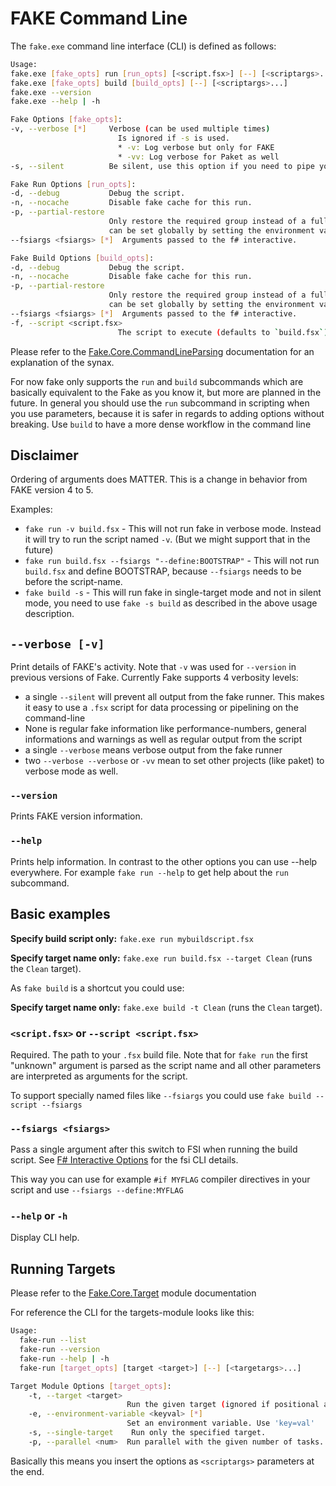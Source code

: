 # FAKE Command Line

The `fake.exe` command line interface (CLI) is defined as follows:
```bash
Usage:
fake.exe [fake_opts] run [run_opts] [<script.fsx>] [--] [<scriptargs>...]
fake.exe [fake_opts] build [build_opts] [--] [<scriptargs>...]
fake.exe --version
fake.exe --help | -h

Fake Options [fake_opts]:
-v, --verbose [*]     Verbose (can be used multiple times)
                        Is ignored if -s is used.
                        * -v: Log verbose but only for FAKE
                        * -vv: Log verbose for Paket as well
-s, --silent          Be silent, use this option if you need to pipe your output into another tool or need some additional processing.

Fake Run Options [run_opts]:
-d, --debug           Debug the script.
-n, --nocache         Disable fake cache for this run.
-p, --partial-restore
                      Only restore the required group instead of a full restore,
                      can be set globally by setting the environment variable FAKE_PARTIAL_RESTORE to true.
--fsiargs <fsiargs> [*]  Arguments passed to the f# interactive.

Fake Build Options [build_opts]:
-d, --debug           Debug the script.
-n, --nocache         Disable fake cache for this run.
-p, --partial-restore
                      Only restore the required group instead of a full restore,
                      can be set globally by setting the environment variable FAKE_PARTIAL_RESTORE to true.
--fsiargs <fsiargs> [*]  Arguments passed to the f# interactive.
-f, --script <script.fsx>
                        The script to execute (defaults to `build.fsx`).
```
Please refer to the [Fake.Core.CommandLineParsing](core-commandlineparsing.html) documentation for an explanation of the synax.

For now fake only supports the `run` and `build` subcommands which are basically equivalent to the Fake as you know it, but more are planned in the future. In general you should use the `run` subcommand in scripting when you use parameters, because it is safer in regards to adding options without breaking. Use `build` to have a more dense workflow in the command line

## Disclaimer

Ordering of arguments does MATTER. This is a change in behavior from FAKE version 4 to 5.

Examples:

- `fake run -v build.fsx` - This will not run fake in verbose mode. Instead it will try to run the script named `-v`. (But we might support that in the future)
- `fake run build.fsx --fsiargs "--define:BOOTSTRAP"` - This will not run `build.fsx` and define BOOTSTRAP, because `--fsiargs` needs to be before the script-name.
- `fake build -s` - This will run fake in single-target mode and not in silent mode, you need to use `fake -s build` as described in the above usage description.

## `--verbose [-v]`

Print details of FAKE's activity. Note that `-v` was used for `--version` in previous versions of Fake.
Currently Fake supports 4 verbosity levels:

- a single `--silent` will prevent all output from the fake runner. This makes it easy to use a `.fsx` script for data processing or pipelining on the command-line
- None is regular fake information like performance-numbers, general informations and warnings as well as regular output from the script
- a single `--verbose` means verbose output from the fake runner
- two `--verbose --verbose` or `-vv` mean to set other projects (like paket) to verbose mode as well.

### `--version`

Prints FAKE version information.

### `--help`

Prints help information. In contrast to the other options you can use --help everywhere.
For example `fake run --help` to get help about the `run` subcommand.

## Basic examples

**Specify build script only:** `fake.exe run mybuildscript.fsx`

**Specify target name only:** `fake.exe run build.fsx --target Clean` (runs the `Clean` target).

As `fake build` is a shortcut you could use:

**Specify target name only:** `fake.exe build -t Clean` (runs the `Clean` target).

### `<script.fsx>` or `--script <script.fsx>`

Required. The path to your `.fsx` build file. Note that for `fake run` the first "unknown" argument is parsed as the script name and all other parameters are interpreted as arguments for the script.

To support specially named files like `--fsiargs` you could use `fake build --script --fsiargs`

### `--fsiargs <fsiargs>`

Pass a single argument after this switch to FSI when running the build script.  See [F# Interactive Options](http://msdn.microsoft.com/en-us/library/dd233172.aspx) for the fsi CLI details.

This way you can use for example `#if MYFLAG` compiler directives in your script and use `--fsiargs --define:MYFLAG`

### `--help` or `-h`

Display CLI help.

## Running Targets

Please refer to the [Fake.Core.Target](core-targets.html) module documentation

For reference the CLI for the targets-module looks like this:

```bash
Usage:
  fake-run --list
  fake-run --version
  fake-run --help | -h
  fake-run [target_opts] [target <target>] [--] [<targetargs>...]

Target Module Options [target_opts]:
    -t, --target <target>
                          Run the given target (ignored if positional argument 'target' is given)
    -e, --environment-variable <keyval> [*]
                          Set an environment variable. Use 'key=val'
    -s, --single-target    Run only the specified target.
    -p, --parallel <num>  Run parallel with the given number of tasks.
```

Basically this means you insert the options as `<scriptargs>` parameters at the end.
